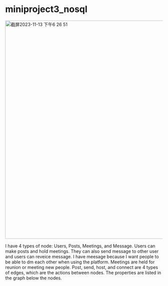 # miniproject3_nosql

<img width="695" alt="截屏2023-11-13 下午6 26 51" src="https://github.com/Racso777/miniproject3_nosql/assets/111296013/a7b7d434-c585-46d7-b08f-59d5477d1e72">

I have 4 types of node: Users, Posts, Meetings, and Message. Users can make posts and hold meetings. They can also send message to other user and users can reveice message. I have meesage because I want people to be able to dm each other when using the platform. Meetings are held for reunion or meeting new people. Post, send, host, and connect are 4 types of edges, which are the actions between nodes. The properties are listed in the graph below the nodes.
